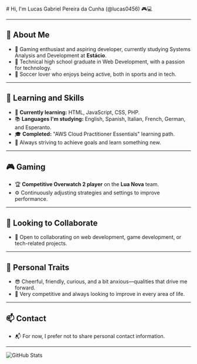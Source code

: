 <p align="left" <img src="https://komarev.com/ghpvc/?username=lucas0456&color=yellow"></p>
# Hi, I'm Lucas Gabriel Pereira da Cunha (@lucas0456) 🎮💻

---

## 🎯 About Me
- 👋 Gaming enthusiast and aspiring developer, currently studying Systems Analysis and Development at **Estácio**.
- 🏫 Technical high school graduate in Web Development, with a passion for technology.
- 👀 Soccer lover who enjoys being active, both in sports and in tech.

---

## 🚀 Learning and Skills
- 🌱 **Currently learning:** HTML, JavaScript, CSS, PHP.
- 📚 **Languages I'm studying:** English, Spanish, Italian, French, German, and Esperanto.
- 🎓 **Completed:** "AWS Cloud Practitioner Essentials" learning path.
- 💪 Always striving to achieve goals and learn something new.

---

## 🎮 Gaming
- 🏆 **Competitive Overwatch 2 player** on the **Lua Nova** team.
- ⚙️ Continuously adjusting strategies and settings to improve performance.

---

## 💼 Looking to Collaborate
- 💞️ Open to collaborating on web development, game development, or tech-related projects.

---

## 🎨 Personal Traits
- 😎 Cheerful, friendly, curious, and a bit anxious—qualities that drive me forward.
- 🥇 Very competitive and always looking to improve in every area of life.

---

## 📫 Contact
- 📬 For now, I prefer not to share personal contact information.

---

![GitHub Stats](https://github-readme-stats.vercel.app/api?username=lucas0456&show_icons=true&theme=radical)
<!---
lucas0456/lucas0456 is a ✨ special ✨ repository because its `README.md` (this file) appears on your GitHub profile.
You can click the Preview link to take a look at your changes.
--->

